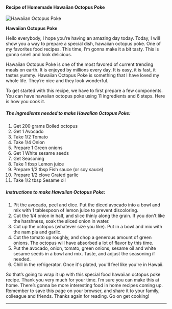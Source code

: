             

#### Recipe of Homemade Hawaiian Octopus Poke

![Hawaiian Octopus Poke](https://img-global.cpcdn.com/recipes/5257398068445184/751x532cq70/hawaiian-octopus-poke-recipe-main-photo.jpg)

**Hawaiian Octopus Poke**

Hello everybody, I hope you’re having an amazing day today. Today, I will show you a way to prepare a special dish, hawaiian octopus poke. One of my favorites food recipes. This time, I’m gonna make it a bit tasty. This is gonna smell and look delicious.

Hawaiian Octopus Poke is one of the most favored of current trending meals on earth. It is enjoyed by millions every day. It is easy, it is fast, it tastes yummy. Hawaiian Octopus Poke is something that I have loved my whole life. They’re nice and they look wonderful.

To get started with this recipe, we have to first prepare a few components. You can have hawaiian octopus poke using 11 ingredients and 6 steps. Here is how you cook it.

##### The ingredients needed to make Hawaiian Octopus Poke:

1.  Get 200 grams Boiled octopus
2.  Get 1 Avocado
3.  Take 1/2 Tomato
4.  Take 1/4 Onion
5.  Prepare 1 Green onions
6.  Get 1 White sesame seeds
7.  Get Seasoning
8.  Take 1 tbsp Lemon juice
9.  Prepare 1/2 tbsp Fish sauce (or soy sauce)
10.  Prepare 1/2 clove Grated garlic
11.  Take 1/2 tbsp Sesame oil

##### Instructions to make Hawaiian Octopus Poke:

1.  Pit the avocado, peel and dice. Put the diced avocado into a bowl and mix with 1 tablespoon of lemon juice to prevent discoloring.
2.  Cut the 1/4 onion in half, and slice thinly along the grain. If you don't like the harshness, soak the sliced onion in water.
3.  Cut up the octopus (whatever size you like). Put in a bowl and mix with the nam pla and garlic.
4.  Cut the tomato up roughly, and chop a generous amount of green onions. The octopus will have absorbed a lot of flavor by this time.
5.  Put the avocado, onion, tomato, green onions, sesame oil and white sesame seeds in a bowl and mix. Taste, and adjust the seasoning if needed.
6.  Chill in the refrigerator. Once it's plated, you'll feel like you're in Hawaii.

So that’s going to wrap it up with this special food hawaiian octopus poke recipe. Thank you very much for your time. I’m sure you can make this at home. There’s gonna be more interesting food in home recipes coming up. Remember to save this page on your browser, and share it to your family, colleague and friends. Thanks again for reading. Go on get cooking!

* * *